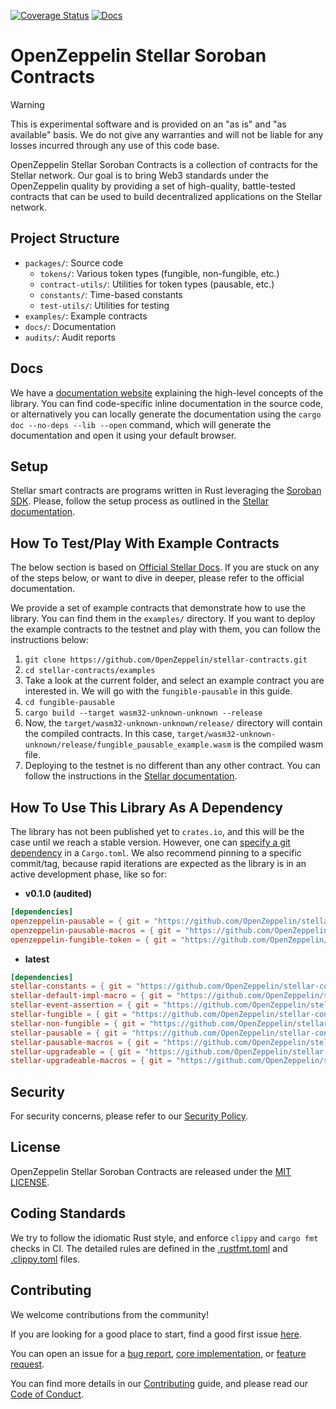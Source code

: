 [![Coverage Status](https://codecov.io/gh/OpenZeppelin/openzeppelin-contracts/graph/badge.svg)](https://codecov.io/gh/OpenZeppelin/stellar-contracts)
[![Docs](https://img.shields.io/badge/docs-%F0%9F%93%84-yellow)](https://docs.openzeppelin.com/stellar-contracts)

# OpenZeppelin Stellar Soroban Contracts

> [!Warning]
> This is experimental software and is provided on an "as is" and "as available" basis. We do not give any warranties and will not be liable for any losses incurred through any use of this code base.


OpenZeppelin Stellar Soroban Contracts is a collection of contracts for the Stellar network. Our goal is to bring Web3 standards under the OpenZeppelin quality by providing a set of high-quality, battle-tested contracts that can be used to build decentralized applications on the Stellar network.


## Project Structure

- `packages/`: Source code
  - `tokens/`: Various token types (fungible, non-fungible, etc.)
  - `contract-utils/`: Utilities for token types (pausable, etc.)
  - `constants/`: Time-based constants
  - `test-utils/`: Utilities for testing
- `examples/`: Example contracts
- `docs/`: Documentation
- `audits/`: Audit reports


## Docs
We have a [documentation website](https://docs.openzeppelin.com/stellar-contracts/) explaining the high-level concepts of the library. You can find code-specific inline documentation in the source code, or alternatively you can locally generate the documentation using the `cargo doc --no-deps --lib --open` command, which will generate the documentation and open it using your default browser.


## Setup

Stellar smart contracts are programs written in Rust leveraging the [Soroban SDK](https://crates.io/crates/soroban-sdk). Please, follow the setup process as outlined in the [Stellar documentation](https://developers.stellar.org/docs/build/smart-contracts/getting-started/setup).


## How To Test/Play With Example Contracts
The below section is based on [Official Stellar Docs](https://developers.stellar.org/docs/build/smart-contracts/getting-started/hello-world). If you are stuck on any of the steps below, or want to dive in deeper, please refer to the official documentation.

We provide a set of example contracts that demonstrate how to use the library. You can find them in the `examples/` directory. If you want to deploy the example contracts to the testnet and play with them, you can follow the instructions below:
1. `git clone https://github.com/OpenZeppelin/stellar-contracts.git`
2. `cd stellar-contracts/examples`
3. Take a look at the current folder, and select an example contract you are interested in. We will go with the `fungible-pausable` in this guide.
4. `cd fungible-pausable`
5. `cargo build --target wasm32-unknown-unknown --release`
6. Now, the `target/wasm32-unknown-unknown/release/` directory will contain the compiled contracts. In this case, `target/wasm32-unknown-unknown/release/fungible_pausable_example.wasm` is the compiled wasm file.
7. Deploying to the testnet is no different than any other contract. You can follow the instructions in the [Stellar documentation](https://developers.stellar.org/docs/build/smart-contracts/getting-started/deploy-to-testnet).


## How To Use This Library As A Dependency

The library has not been published yet to `crates.io`, and this will be the case until we reach a stable version. However, one can [specify a git dependency](https://doc.rust-lang.org/cargo/reference/specifying-dependencies.html#specifying-dependencies-from-git-repositories) in a `Cargo.toml`. We also recommend pinning to a specific commit/tag, because rapid iterations are expected as the library is in an active development phase, like so for:

- **v0.1.0 (audited)**
```toml
[dependencies]
openzeppelin-pausable = { git = "https://github.com/OpenZeppelin/stellar-contracts", tag = "v0.1.0" }
openzeppelin-pausable-macros = { git = "https://github.com/OpenZeppelin/stellar-contracts", tag = "v0.1.0" }
openzeppelin-fungible-token = { git = "https://github.com/OpenZeppelin/stellar-contracts", tag = "v0.1.0" }
```

- **latest**
```toml
[dependencies]
stellar-constants = { git = "https://github.com/OpenZeppelin/stellar-contracts" }
stellar-default-impl-macro = { git = "https://github.com/OpenZeppelin/stellar-contracts" }
stellar-event-assertion = { git = "https://github.com/OpenZeppelin/stellar-contracts" }
stellar-fungible = { git = "https://github.com/OpenZeppelin/stellar-contracts" }
stellar-non-fungible = { git = "https://github.com/OpenZeppelin/stellar-contracts" }
stellar-pausable = { git = "https://github.com/OpenZeppelin/stellar-contracts" }
stellar-pausable-macros = { git = "https://github.com/OpenZeppelin/stellar-contracts" }
stellar-upgradeable = { git = "https://github.com/OpenZeppelin/stellar-contracts" }
stellar-upgradeable-macros = { git = "https://github.com/OpenZeppelin/stellar-contracts" }

```

## Security

For security concerns, please refer to our [Security Policy](SECURITY.md).


## License

OpenZeppelin Stellar Soroban Contracts are released under the [MIT LICENSE](LICENSE).


## Coding Standards

We try to follow the idiomatic Rust style, and enforce `clippy` and `cargo fmt` checks in CI.
The detailed rules are defined in the [.rustfmt.toml](./rustfmt.toml) and [.clippy.toml](./clippy.toml) files.


## Contributing

We welcome contributions from the community!

If you are looking for a good place to start, find a good first issue [here](https://github.com/OpenZeppelin/stellar-contracts/issues?q=is%3Aissue%20state%3Aopen%20label%3A%22good%20first%20issue%22).

You can open an issue for a [bug report](https://github.com/OpenZeppelin/stellar-contracts/issues/new?template=bug_report.yml), [core implementation](https://github.com/OpenZeppelin/stellar-contracts/issues/new?template=core_implementation.yml), or [feature request](https://github.com/OpenZeppelin/stellar-contracts/issues/new?template=feature_request.ymll).

You can find more details in our [Contributing](CONTRIBUTING.md) guide, and please read our [Code of Conduct](CODE_OF_CONDUCT.md).
